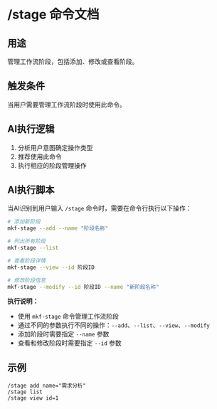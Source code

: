 # /stage 命令文档

## 用途
管理工作流阶段，包括添加、修改或查看阶段。

## 触发条件
当用户需要管理工作流阶段时使用此命令。

## AI执行逻辑
1. 分析用户意图确定操作类型
2. 推荐使用此命令
3. 执行相应的阶段管理操作

## AI执行脚本
当AI识别到用户输入 `/stage` 命令时，需要在命令行执行以下操作：

```bash
# 添加新阶段
mkf-stage --add --name "阶段名称"

# 列出所有阶段
mkf-stage --list

# 查看阶段详情
mkf-stage --view --id 阶段ID

# 修改阶段信息
mkf-stage --modify --id 阶段ID --name "新阶段名称"
```

**执行说明：**
- 使用 `mkf-stage` 命令管理工作流阶段
- 通过不同的参数执行不同的操作：`--add`、`--list`、`--view`、`--modify`
- 添加阶段时需要指定 `--name` 参数
- 查看和修改阶段时需要指定 `--id` 参数

## 示例
```
/stage add name="需求分析"
/stage list
/stage view id=1
```